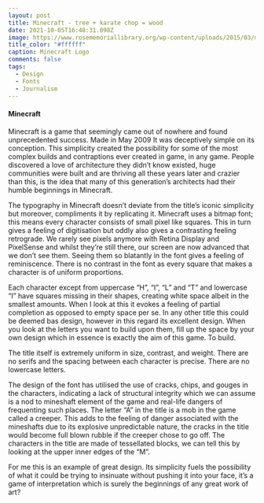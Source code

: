 ```yaml
---
layout: post
title: Minecraft - tree + karate chop = wood
date: 2021-10-05T16:48:31.098Z
image: https://www.rosememoriallibrary.org/wp-content/uploads/2015/03/minecraft-logo.jpg
title_color: "#ffffff"
caption: Minecraft Logo
comments: false
tags:
  - Design
  - Fonts
  - Journalism
---
```

#### Minecraft

Minecraft is a game that seemingly came out of nowhere and found unprecedented success. Made in May 2009 It was deceptively simple on its conception. This simplicity created the possibility for some of the most complex builds and contraptions ever created in game, in any game. People discovered a love of architecture they didn’t know existed, huge communities were built and are thriving all these years later and crazier than this, is the idea that many of this generation’s architects had their humble beginnings in Minecraft.

The typography in Minecraft doesn’t deviate from the title’s iconic simplicity but moreover, compliments it by replicating it.
Minecraft uses a bitmap font; this means every character consists of small pixel like squares. This in turn gives a feeling of digitisation but oddly also gives a contrasting feeling retrograde. We rarely see pixels anymore with Retina Display and PixelSense and whilst they’re still there, our screen are now advanced that we don’t see them. Seeing them so blatantly in the font gives a feeling of reminiscence. There is no contrast in the font as every square that makes a character is of uniform proportions.

Each character except from uppercase “H”, “I”, “L” and “T” and lowercase “I” have squares missing in their shapes, creating white space albeit in the smallest amounts. When I look at this it evokes a feeling of partial completion as opposed to empty space per se. In any other title this could be deemed bas design, however in this regard its excellent design. When you look at the letters you want to build upon them, fill up the space by your own design which in essence is exactly the aim of this game. To build.

The title itself is extremely uniform in size, contrast, and weight. There are no serifs and the spacing between each character is precise. There are no lowercase letters. 

The design of the font has utilised the use of cracks, chips, and gouges in the characters, indicating a lack of structural integrity which we can assume is a nod to mineshaft element of the game and real-life dangers of frequenting such places. The letter “A” in the title is a mob in the game called a creeper. This adds to the feeling of danger associated with the mineshafts due to its explosive unpredictable nature, the cracks in the title would become full blown rubble if the creeper chose to go off. The characters in the title are made of tessellated blocks, we can tell this by looking at the upper inner edges of the “M”.

For me this is an example of great design. Its simplicity fuels the possibility of what it could be trying to insinuate without pushing it into your face, it’s a game of interpretation which is surely the beginnings of any great work of art?